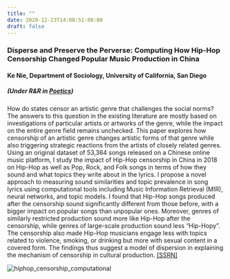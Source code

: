 ```yaml
---
title: ""
date: 2020-12-23T14:08:51-08:00
draft: false
---
```

### Disperse and Preserve the Perverse: Computing How Hip-Hop Censorship Changed Popular Music Production in China

#### Ke Nie, Department of Sociology, University of California, San Diego

##### (Under R&R in *[Poetics](https://www.journals.elsevier.com/poetics)*)

How do states censor an artistic genre that challenges the social norms? The answers to this question in the existing literature are mostly based on investigations of particular artists or artworks of the genre, while the impact on the entire genre field remains unchecked. This paper explores how censorship of an artistic genre changes artistic forms of that genre while also triggering strategic reactions from the artists of closely related genres. Using an original dataset of 53,364 songs released on a Chinese online music platform, I study the impact of Hip-Hop censorship in China in 2018 on Hip-Hop as well as Pop, Rock, and Folk songs in terms of how they sound and what topics they write about in the lyrics. I propose a novel approach to measuring sound similarities and topic prevalence in song lyrics using computational tools including Music Information Retrieval (MIR), neural networks, and topic models. I found that Hip-Hop songs produced after the censorship sound significantly different from those before, with a bigger impact on popular songs than unpopular ones. Moreover, genres of similarly restricted production sound more like Hip-Hop after the censorship, while genres of large-scale production sound less “Hip-Hopy”. The censorship also made Hip-Hop musicians engage less with topics related to violence, smoking, or drinking but more with sexual content in a covered form. The findings thus suggest a model of dispersion in explaining the mechanism of censorship in cultural production. [[SSRN]](https://papers.ssrn.com/sol3/papers.cfm?abstract_id=3761413)

![hiphop_censorship_computational](/img/hiphop_censorship_computational.jpeg)